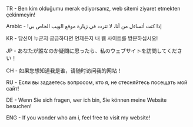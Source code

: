 TR	-	Ben kim olduğumu merak ediyorsanız, web sitemi ziyaret etmekten çekinmeyin!

Arabic	-	!إذا كنت أتساءل من أنا، لا تتردد في زيارة موقع الويب الخاص بي

KR	-	당신이 누군지 궁금하다면 언제든지 내 웹 사이트를 방문하십시오!

JP	-	あなたが誰なのか疑問に思ったら、私のウェブサイトを訪問してください！

CH	-	如果您想知道我是谁，请随时访问我的网站！

RU	-	Если вы задаетесь вопросом, кто я, не стесняйтесь посещать мой сайт!

DE	-	Wenn Sie sich fragen, wer ich bin, Sie können  meine Website besuchen!

ENG	-	If you wonder who am i, feel free to visit my website!
